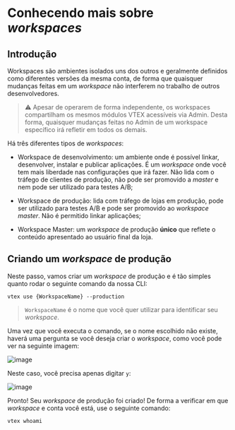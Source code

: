 # Conhecendo mais sobre _workspaces_

## Introdução

Workspaces são ambientes isolados uns dos outros e geralmente definidos como diferentes versões da mesma conta, de forma que quaisquer mudanças feitas em um _workspace_ não interferem no trabalho de outros desenvolvedores.

>⚠️ Apesar de operarem de forma independente, os workspaces compartilham os mesmos módulos VTEX acessíveis via Admin. Desta forma, quaisquer mudanças feitas no Admin de um workspace específico irá refletir em todos os demais.

Há três diferentes tipos de _workspaces_:

- Workspace de desenvolvimento: um ambiente onde é possível linkar, desenvolver, instalar e publicar aplicações. É um _workspace_ onde você tem mais liberdade nas configurações que irá fazer. Não lida com o tráfego de clientes de produção, não pode ser promovido a _master_ e nem pode ser utilizado para testes A/B;

- Workspace de produção: lida com tráfego de lojas em produção, pode ser utilizado para testes A/B e pode ser promovido ao _workspace master_. Não é permitido linkar aplicações;

- Workspace Master: um _workspace_ de produção **único** que reflete o conteúdo apresentado ao usuário final da loja.

## Criando um _workspace_ de produção

Neste passo, vamos criar um _workspace_ de produção e é tão simples quanto rodar o seguinte comando da nossa CLI:

```
vtex use {WorkspaceName} --production
```

> `WorkspaceName` é o nome que você quer utilizar para identificar seu _workspace_.

Uma vez que você executa o comando, se o nome escolhido não existe, haverá uma pergunta se você deseja criar o _workspace_, como você pode ver na seguinte imagem:

![image](https://user-images.githubusercontent.com/19495917/88816710-0efbc480-d193-11ea-8918-1d595c7595f5.png)

Neste caso, você precisa apenas digitar `y`:

![image](https://user-images.githubusercontent.com/19495917/88816914-4cf8e880-d193-11ea-9676-3647626a3236.png)

Pronto! Seu _workspace_ de produção foi criado! De forma a verificar em que _workspace_ e conta você está, use o seguinte comando:

```
vtex whoami
```
